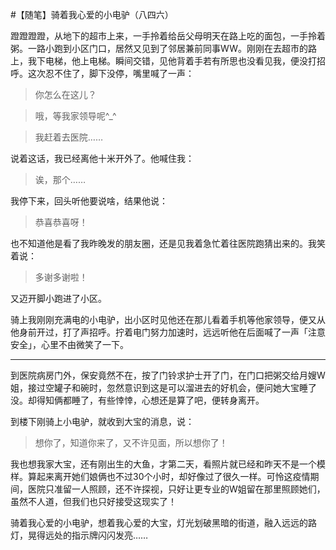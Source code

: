 #【随笔】骑着我心爱的小电驴（八四六）

蹬蹬蹬蹬，从地下的超市上来，一手拎着给岳父母明天在路上吃的面包，一手拎着粥。一路小跑到小区门口，居然又见到了邻居兼前同事WW。刚刚在去超市的路上，我下电梯，他上电梯。瞬间交错，见他背着手若有所思也没看见我，便没打招呼。这次忍不住了，脚下没停，嘴里喊了一声：

> 你怎么在这儿？

> 哦，等我家领导呢^_^

> 我赶着去医院……

说着这话，我已经离他十米开外了。他喊住我：

> 诶，那个……

我停下来，回头听他要说啥，结果他说：

> 恭喜恭喜呀！

也不知道他是看了我昨晚发的朋友圈，还是见我着急忙着往医院跑猜出来的。我笑着说：

> 多谢多谢啦！

又迈开脚小跑进了小区。

骑上我刚刚充满电的小电驴，出小区时见他还在那儿看着手机等他家领导，便又从他身前开过，打了声招呼。拧着电门努力加速时，远远听他在后面喊了一声「注意安全」，心里不由微笑了一下。

----

到医院病房门外，保安竟然不在，按了门铃求护士开了门，在门口把粥交给月嫂W姐，接过空罐子和碗时，忽然意识到这是可以溜进去的好机会，便问她大宝睡了没。却得知俩都睡了，有些悻悻，心想还是算了吧，便转身离开。

到楼下刚骑上小电驴，就收到大宝的消息，说：

> 想你了，知道你来了，又不许见面，所以想你了！

我也想我家大宝，还有刚出生的大鱼，才第二天，看照片就已经和昨天不是一个模样。算起来离开她们娘俩也不过30个小时，却好像过了很久一样。可怜这疫情期间，医院只准留一人照顾，还不许探视，只好让更专业的W姐留在那里照顾她们，虽然不人道，但我们也只好接受这现实了！

骑着我心爱的小电驴，想着我心爱的大宝，灯光划破黑暗的街道，融入远远的路灯，晃得远处的指示牌闪闪发亮……
